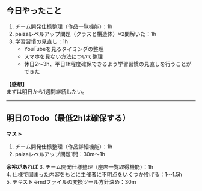 ## 今日やったこと
1. チーム開発仕様整理（作品一覧機能）：1h  
2. paizaレベルアップ問題（クラスと構造体）×2問解いた：1h  
3. 学習習慣の見直し：1h  
    - YouTubeを見るタイミングの整理  
    - スマホを見ない方法について整理  
    - 休日2〜3h、平日1h程度確保できるよう学習習慣の見直しを行うことができた  

**【感想】**  
まずは明日から1週間継続したい。

---

## 明日のTodo（最低2hは確保する）
**マスト**
1. チーム開発仕様整理（作品詳細機能）：1h  
2. paizaレベルアップ問題1問：30m〜1h  

**余裕があれば**
3. チーム開発仕様整理（座席一覧取得機能）：1h  
4. 仕様で固まった内容をもとに主催者に不明点をいくつか投げる：1〜1.5h  
5. テキスト→mdファイルの変換ツール方針決め：30m  
